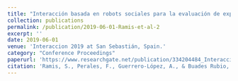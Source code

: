 ```yaml
---
title: "Interacción basada en robots sociales para la evaluación de expresiones faciales"
collection: publications
permalink: /publication/2019-06-01-Ramis-et-al-2
excerpt: ''
date: 2019-06-01
venue: 'Interaccion 2019 at San Sebastián, Spain.'
category: "Conference Proceedings"
paperurl: 'https://www.researchgate.net/publication/334204484_Interaccion_basada_en_robots_sociales_para_la_evaluacion_de_expresiones_faciales'
citation: 'Ramis, S., Perales, F., Guerrero-López, A., & Buades Rubio, J. M. (2019). Interacción basada en robots sociales para la evaluación de expresiones faciales.'
---
```

